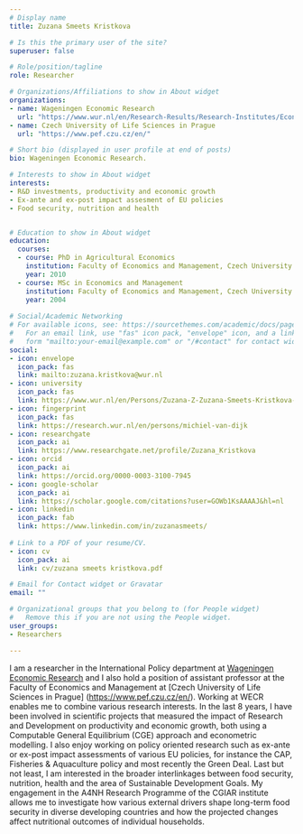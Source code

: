 ```yaml
---
# Display name
title: Zuzana Smeets Kristkova

# Is this the primary user of the site?
superuser: false

# Role/position/tagline
role: Researcher

# Organizations/Affiliations to show in About widget
organizations:
- name: Wageningen Economic Research
  url: "https://www.wur.nl/en/Research-Results/Research-Institutes/Economic-Research.htm"
- name: Czech University of Life Sciences in Prague
  url: "https://www.pef.czu.cz/en/"

# Short bio (displayed in user profile at end of posts)
bio: Wageningen Economic Research.

# Interests to show in About widget
interests:
- R&D investments, productivity and economic growth
- Ex-ante and ex-post impact assesment of EU policies
- Food security, nutrition and health


# Education to show in About widget
education:
  courses:
  - course: PhD in Agricultural Economics
    institution: Faculty of Economics and Management, Czech University of Life Sciences in Prague
    year: 2010
  - course: MSc in Economics and Management
    institution: Faculty of Economics and Management, Czech University of Life Sciences in Prague
    year: 2004
  
# Social/Academic Networking
# For available icons, see: https://sourcethemes.com/academic/docs/page-builder/#icons
#   For an email link, use "fas" icon pack, "envelope" icon, and a link in the
#   form "mailto:your-email@example.com" or "/#contact" for contact widget.
social:
- icon: envelope
  icon_pack: fas
  link: mailto:zuzana.kristkova@wur.nl
- icon: university
  icon_pack: fas
  link: https://www.wur.nl/en/Persons/Zuzana-Z-Zuzana-Smeets-Kristkova-PhD.htm
- icon: fingerprint
  icon_pack: fas
  link: https://research.wur.nl/en/persons/michiel-van-dijk
- icon: researchgate
  icon_pack: ai
  link: https://www.researchgate.net/profile/Zuzana_Kristkova
- icon: orcid
  icon_pack: ai
  link: https://orcid.org/0000-0003-3100-7945
- icon: google-scholar
  icon_pack: ai
  link: https://scholar.google.com/citations?user=GOWb1KsAAAAJ&hl=nl
- icon: linkedin
  icon_pack: fab
  link: https://www.linkedin.com/in/zuzanasmeets/
  
# Link to a PDF of your resume/CV.
- icon: cv
  icon_pack: ai
  link: cv/zuzana smeets kristkova.pdf

# Email for Contact widget or Gravatar
email: ""

# Organizational groups that you belong to (for People widget)
#   Remove this if you are not using the People widget.
user_groups:
- Researchers

---
```


I am a researcher in the International Policy department at [Wageningen Economic Research](https://www.wur.nl/en/Research-Results/Research-Institutes/Economic-Research.htm) and I also hold a position of assistant professor at the Faculty of Economics and Management at [Czech University of Life Sciences in Prague]
(https://www.pef.czu.cz/en/). 
Working at WECR enables me to combine various research interests. In the last 8 years, I have been involved in scientific projects that measured the impact of Research and Development on productivity and economic growth, both using a Computable General Equilibrium (CGE) approach and econometric modelling. I also enjoy working on policy oriented research such as ex-ante or ex-post impact assessments of various EU policies, for instance the CAP, Fisheries & Aquaculture policy and most recently the Green Deal. Last but not least, I am interested in the broader interlinkages between food security, nutrition, health and the area of Sustainable Development Goals. My engagement in the A4NH Research Programme of the CGIAR institute allows me to investigate how various external drivers shape long-term food security in diverse developing countries and how the projected changes affect nutritional outcomes of individual households. 
